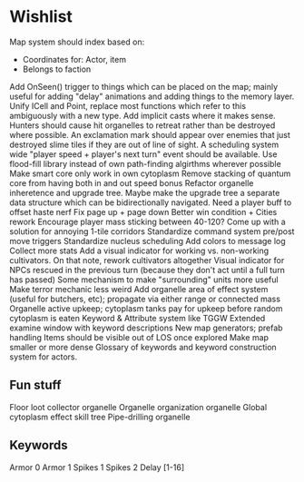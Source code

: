# Wishlist

Map system should index based on:
* Coordinates for: Actor, item
* Belongs to faction

Add OnSeen() trigger to things which can be placed on the map; mainly useful for adding "delay" animations and adding things to the memory layer.
Unify ICell and Point, replace most functions which refer to this ambiguously with a new type. Add implicit casts where it makes sense.
Hunters should cause hit organelles to retreat rather than be destroyed where possible.
An exclamation mark should appear over enemies that just destroyed slime tiles if they are out of line of sight.
A scheduling system wide "player speed + player's next turn" event should be available.
Use flood-fill library instead of own path-finding algirthms wherever possible
Make smart core only work in own cytoplasm
Remove stacking of quantum core from having both in and out speed bonus
Refactor organelle inheretence and upgrade tree. Maybe make the upgrade tree a separate data structure which can be bidirectionally navigated.
Need a player buff to offset haste nerf
Fix page up + page down
Better win condition + Cities rework
Encourage player mass sticking between 40-120?
Come up with a solution for annoying 1-tile corridors
Standardize command system pre/post move triggers
Standardize nucleus scheduling
Add colors to message log
Collect more stats
Add a visual indicator for working vs. non-working cultivators. On that note, rework cultivators altogether
Visual indicator for NPCs rescued in the previous turn (because they don't act until a full turn has passed)
Some mechanism to make "surrounding" units more useful
Make terror mechanic less weird
Add organelle area of effect system (useful for butchers, etc); propagate via either range or connected mass
Organelle active upkeep; cytoplasm tanks pay for upkeep before random cytoplasm is eaten
Keyword & Attribute system like TGGW
Extended examine window with keyword descriptions
New map generators; prefab handling
Items should be visible out of LOS once explored
Make map smaller or more dense
Glossary of keywords and keyword construction system for actors.

## Fun stuff

Floor loot collector organelle
Organelle organization organelle
Global cytoplasm effect skill tree
Pipe-drilling organelle

## Keywords
Armor 0
Armor 1
Spikes 1
Spikes 2
Delay [1-16]